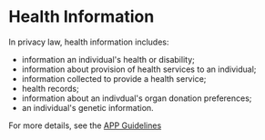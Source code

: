 # Health Information

In privacy law, health information includes:
- information an individual's health or disability;
- information about provision of health services to an individual;
- information collected to provide a health service;
- health records;
- information about an indivdual's organ donation preferences;
- an individual's genetic information.

For more details, see the [APP Guidelines](https://www.oaic.gov.au/agencies-and-organisations/app-guidelines/chapter-b-key-concepts#health-information)